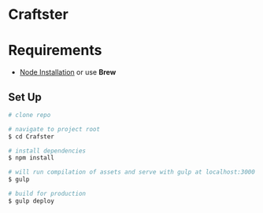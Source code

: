 # Craftster 

# Requirements
* [Node Installation](https://nodejs.org/en/download/) or use **Brew**

## Set Up

``` bash
# clone repo

# navigate to project root
$ cd Crafster

# install dependencies
$ npm install

# will run compilation of assets and serve with gulp at localhost:3000
$ gulp

# build for production
$ gulp deploy

```

